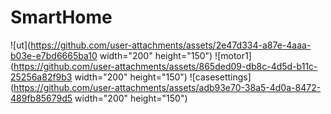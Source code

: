 # SmartHome
![ut](https://github.com/user-attachments/assets/2e47d334-a87e-4aaa-b03e-e7bd6665ba10 width="200" height="150")
![motor1](https://github.com/user-attachments/assets/865ded09-db8c-4d5d-b11c-25256a82f9b3 width="200" height="150")
![casesettings](https://github.com/user-attachments/assets/adb93e70-38a5-4d0a-8472-489fb85679d5 width="200" height="150")
